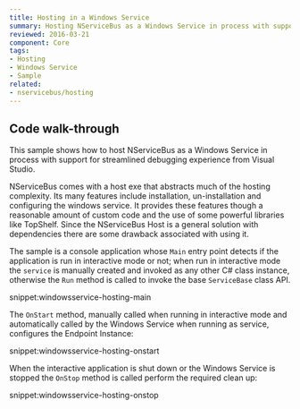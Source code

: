 ```yaml
---
title: Hosting in a Windows Service
summary: Hosting NServiceBus as a Windows Service in process with support for streamlined debugging experience from Visual Studio.
reviewed: 2016-03-21
component: Core
tags:
- Hosting
- Windows Service
- Sample
related:
- nservicebus/hosting
---
```


## Code walk-through

This sample shows how to host NServiceBus as a Windows Service in process with support for streamlined debugging experience from Visual Studio.

NServiceBus comes with a host exe that abstracts much of the hosting complexity. Its many features include installation, un-installation and configuring the windows service. It provides these features though a reasonable amount of custom code and the use of some powerful libraries like TopShelf. Since the NServiceBus Host is a general solution with dependencies there are some drawback associated with using it.

The sample is a console application whose `Main` entry point detects if the application is run in interactive mode or not; when run in interactive mode the `service` is manually created and invoked as any other C# class instance, otherwise the `Run` method is called to invoke the base `ServiceBase` class API.

snippet:windowsservice-hosting-main

The `OnStart` method, manually called when running in interactive mode and automatically called by the Windows Service when running as service, configures the Endpoint Instance:

snippet:windowsservice-hosting-onstart

When the interactive application is shut down or the Windows Service is stopped the `OnStop` method is called perform the required clean up:

snippet:windowsservice-hosting-onstop
